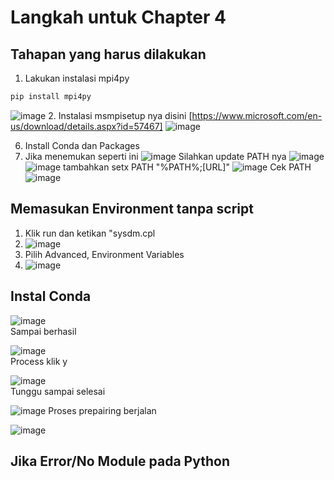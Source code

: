 # Langkah untuk Chapter 4

## Tahapan yang harus dilakukan
1. Lakukan instalasi mpi4py
```python
pip install mpi4py
```
![image](https://user-images.githubusercontent.com/15622730/227829653-7723f08c-2183-43c5-bf56-ccea598b5328.png)
2. Instalasi msmpisetup nya disini [https://www.microsoft.com/en-us/download/details.aspx?id=57467]
![image](https://user-images.githubusercontent.com/15622730/227829935-f13067ca-a718-4c06-b14d-87f640382a99.png)
 

6. Install Conda dan Packages
7. Jika menemukan seperti ini
![image](https://user-images.githubusercontent.com/15622730/224488227-37dd2223-9975-457e-803d-d9441d30899a.png)
Silahkan update PATH nya
![image](https://user-images.githubusercontent.com/15622730/224488420-b595b5c0-8608-45ef-9fc5-32938685c7aa.png)
![image](https://user-images.githubusercontent.com/15622730/224488486-8fd5a07e-05e5-4aab-9f17-4ce6687f4961.png)
tambahkan setx PATH "%PATH%;[URL]"
![image](https://user-images.githubusercontent.com/15622730/224488652-33d037c9-3e14-475c-a958-4a081904c32b.png)
Cek PATH
![image](https://user-images.githubusercontent.com/15622730/224488724-258dcad5-d44d-41e7-b5b7-d371ba4e21e1.png)


## Memasukan Environment tanpa script
1. Klik run dan ketikan "sysdm.cpl
2. ![image](https://user-images.githubusercontent.com/15622730/224488830-467373b4-d3ea-41b9-8ea3-bfab4d9fb73b.png)
3. Pilih Advanced, Environment Variables
4. ![image](https://user-images.githubusercontent.com/15622730/224489163-959312a7-81ff-46a9-bb8f-20039bef8309.png)



## Instal Conda
![image](https://user-images.githubusercontent.com/15622730/224486731-efeab535-cea0-431c-a422-be57738e0983.png)
<br>
Sampai berhasil

![image](https://user-images.githubusercontent.com/15622730/224486754-9e2d1306-4f2b-4300-b2eb-3415aca9c31e.png)
<br>
Process klik y

![image](https://user-images.githubusercontent.com/15622730/224486771-5b180a0d-6d18-4ebe-9473-9bb58c12bfec.png)
<br>
Tunggu sampai selesai

![image](https://user-images.githubusercontent.com/15622730/224486791-0d10b95c-bdbf-4dcb-bdef-e28a73ea259f.png)
Proses prepairing berjalan

![image](https://user-images.githubusercontent.com/15622730/224486824-d873dd45-4065-43e5-a747-925a0a85bea0.png)

## Jika Error/No Module pada Python
